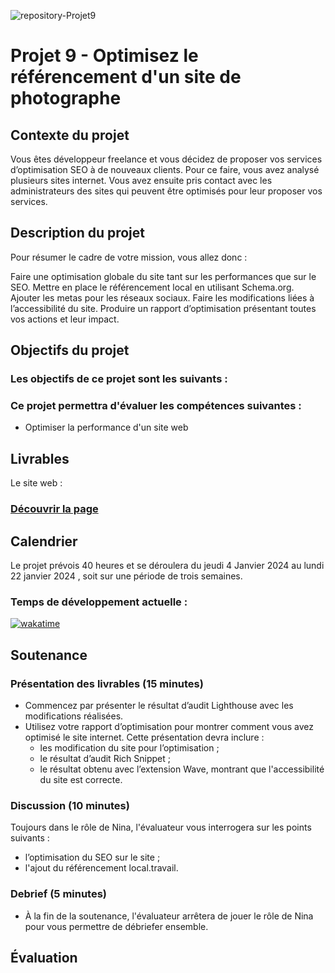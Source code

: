 ![repository-Projet9](https://github.com/aurelienLRY/OCC-P9-NINA-CARDUCCI/assets/83220559/01284594-9fab-4ccc-adf8-d63a30f6fb72)


# Projet 9 - Optimisez le référencement d'un site de photographe

## Contexte du projet
Vous êtes développeur freelance et vous décidez de proposer vos services d’optimisation SEO à de nouveaux clients. Pour ce faire, vous avez analysé plusieurs sites internet. Vous avez ensuite pris contact avec les administrateurs des sites qui peuvent être optimisés pour leur proposer vos services. 


## Description du projet
Pour résumer le cadre de votre mission, vous allez donc : 

Faire une optimisation globale du site tant sur les performances que sur le SEO.
Mettre en place le référencement local en utilisant Schema.org.
Ajouter les metas pour les réseaux sociaux.
Faire les modifications liées à l’accessibilité du site.
Produire un rapport d’optimisation présentant toutes vos actions et leur impact.


## Objectifs du projet
### Les objectifs de ce projet sont les suivants :



### Ce projet permettra d'évaluer les compétences suivantes :
- Optimiser la performance d'un site web


## Livrables
Le site web : 
### [Découvrir la page](https://aurelienlry.github.io/OCC-P9-NINA-CARDUCCI/)


## Calendrier
Le projet prévois 40 heures et se déroulera du jeudi 4 Janvier 2024 au lundi 22 janvier 2024 , soit sur une période de trois semaines.

### Temps de développement actuelle : 
[![wakatime](https://wakatime.com/badge/user/dfdaf0d3-5ae8-4997-92c1-563d24f5d7d4/project/018cfed6-d40e-4048-b26f-ce0f7957d2e0.svg)](https://wakatime.com/badge/user/dfdaf0d3-5ae8-4997-92c1-563d24f5d7d4/project/018cfed6-d40e-4048-b26f-ce0f7957d2e0)

## Soutenance 
### Présentation des livrables (15 minutes) 
- Commencez par présenter le résultat d’audit Lighthouse avec les modifications réalisées.
- Utilisez votre rapport d’optimisation pour montrer comment vous avez optimisé le site internet. Cette présentation devra inclure : 
    - les modification du site pour l’optimisation ;
    - le résultat d’audit Rich Snippet ;
    - le résultat obtenu avec l’extension Wave, montrant que l'accessibilité du site est correcte. 

### Discussion (10 minutes) 
Toujours dans le rôle de Nina, l'évaluateur vous interrogera  sur les points suivants :
- l’optimisation du SEO sur le site ;
- l'ajout du référencement local.travail. 
### Debrief (5 minutes)
- À la fin de la soutenance, l'évaluateur arrêtera de jouer le rôle de Nina pour vous permettre de débriefer ensemble.

## Évaluation

